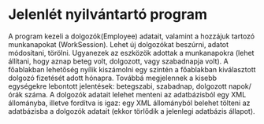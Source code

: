 Jelenlét nyilvántartó program
========
A program kezeli a dolgozók(Employee) adatait, valamint a hozzájuk tartozó munkanapokat (WorkSession).
Lehet új dolgozókat beszúrni, adatot módosítani, törölni. Ugyanezek az eszközök adottak a munkanapokra (lehet állítani, hogy aznap beteg volt, dolgozott, vagy szabadnapja volt).
A főablakban lehetőség nyílik kiszámolni egy szintén a főablakban kiválasztott dolgozó fizetését adott hónapra.
Továbbá megjelennek a kisebb egységekre lebontott jelentések: betegszabi, szabadnap, dolgozott napok/órák száma.
A dolgozók adatait lelehet menteni az adatbázisból egy XML állományba, illetve fordítva is igaz: egy XML állományból belehet tölteni az adatbázisba a dolgozók adatait (ekkor törlődik a jelenlegi adatbázis állapot).
